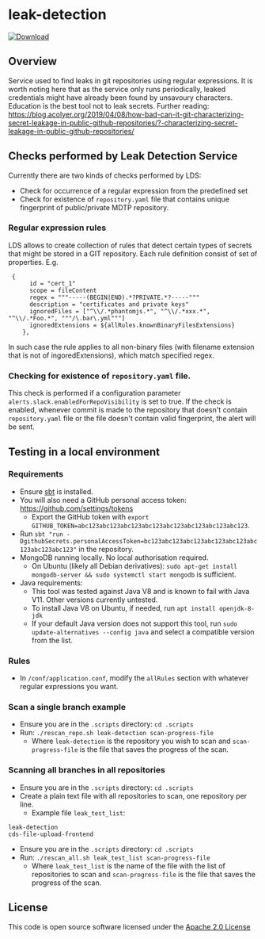 # leak-detection

[ ![Download](https://api.bintray.com/packages/hmrc/releases/leak-detection/images/download.svg) ](https://bintray.com/hmrc/releases/leak-detection/_latestVersion)

## Overview
Service used to find leaks in git repositories using regular expressions.
It is worth noting here that as the service only runs periodically, leaked credentials might have already been found by unsavoury characters.  Education is the best tool not to leak secrets.
Further reading: https://blog.acolyer.org/2019/04/08/how-bad-can-it-git-characterizing-secret-leakage-in-public-github-repositories/?-characterizing-secret-leakage-in-public-github-repositories/

## Checks performed by Leak Detection Service
Currently there are two kinds of checks performed by LDS:
* Check for occurrence of a regular expression from the predefined set
* Check for existence of `repository.yaml` file that contains unique fingerprint of public/private MDTP repository.

### Regular expression rules
LDS allows to create collection of rules that detect certain types of secrets that might be stored in a GIT repository. Each rule definition consist of set of properties. E.g.
```
 {
      id = "cert_1"
      scope = fileContent
      regex = """-----(BEGIN|END).*?PRIVATE.*?-----"""
      description = "certificates and private keys"
      ignoredFiles = ["^\\/.*phantomjs.*", "^\\/.*xxx.*", "^\\/.*Foo.*", """/\.bar\.yml"""]
      ignoredExtensions = ${allRules.knownBinaryFilesExtensions}
    },
```
In such case the rule applies to all non-binary files (with filename extension that is not of ingoredExtensions), which match specified regex. 


### Checking for existence of `repository.yaml` file.
This check is performed if a configuration parameter `alerts.slack.enabledForRepoVisibility` is set to true.
If the check is enabled, whenever commit is made to the repository that doesn't contain `repository.yaml` file or the file doesn't contain valid fingerprint, the alert will be sent.

## Testing in a local environment
### Requirements
* Ensure [sbt](https://www.scala-sbt.org/0.13/docs/Setup.html) is installed.
* You will also need a GitHub personal access token: https://github.com/settings/tokens
    * Export the GitHub token with `export GITHUB_TOKEN=abc123abc123abc123abc123abc123abc123abc123abc123`.
* Run `sbt "run -DgithubSecrets.personalAccessToken=bc123abc123abc123abc123abc123abc123abc123abc123"` in the repository.
* MongoDB running locally. No local authorisation required.
    * On Ubuntu (likely all Debian derivatives): `sudo apt-get install mongodb-server && sudo systemctl start mongodb` is sufficient.
* Java requirements:
    * This tool was tested against Java V8 and is known to fail with Java V11. Other versions currently untested.
    * To install Java V8 on Ubuntu, if needed, run `apt install openjdk-8-jdk`
    * If your default Java version does not support this tool, run `sudo update-alternatives --config java` and select a compatible version from the list.

### Rules
* In `/conf/application.conf`, modify the `allRules` section with whatever regular expressions you want.

### Scan a single branch example
* Ensure you are in the `.scripts` directory: `cd .scripts`
* Run: `./rescan_repo.sh leak-detection scan-progress-file`
    * Where `leak-detection` is the repository you wish to scan and `scan-progress-file` is the file that saves the progress of the scan.

### Scanning all branches in all repositories
* Ensure you are in the `.scripts` directory: `cd .scripts`
* Create a plain text file with all repositories to scan, one repository per line.
    * Example file `leak_test_list`:
```
leak-detection
cds-file-upload-frontend
```
* Ensure you are in the `.scripts` directory: `cd .scripts`
* Run: `./rescan_all.sh leak_test_list scan-progress-file` 
    * Where `leak_test_list` is the name of the file with the list of repositories to scan and `scan-progress-file` is the file that saves the progress of the scan.

## License
This code is open source software licensed under the [Apache 2.0 License]("http://www.apache.org/licenses/LICENSE-2.0.html")
